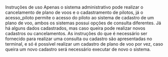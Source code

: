 Instruções de uso
Apenas o sistema administrativo pode realizar o cancelamento de plano de voos e o cadastramento de pilotos, já o acesso_piloto permite o acesso do piloto ao sistema de cadastro de um plano de voo, ambos os sistemas possui opções de consulta diferentes. Já há alguns dados cadastrados, mas caso queira pode realizar novos cadastros ou cancelamentos. As instruções do que é necessário ser fornecido para realizar uma consulta ou cadastro são apresentadas no terminal, e só é possível realizar um cadastro de plano de voo por vez, caso queira um novo cadastro será necessário executar de novo o sistema.
